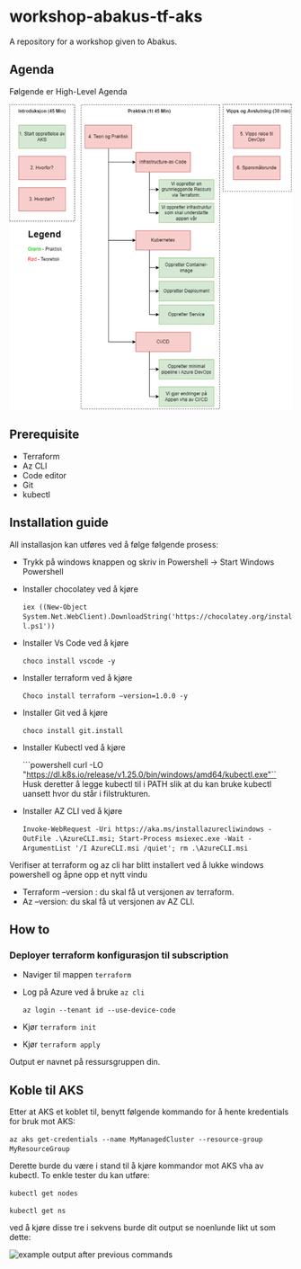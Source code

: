 # workshop-abakus-tf-aks

A repository for a workshop given to Abakus.

## Agenda

Følgende er High-Level Agenda

![Overview of agenda](overview_agenda.png)


## Prerequisite

* Terraform
* Az CLI
* Code editor
* Git
* kubectl

## Installation guide

All installasjon kan utføres ved å følge følgende prosess:

* Trykk på windows knappen og skriv in Powershell -> Start Windows Powershell
* Installer chocolatey ved å kjøre

  ```iex ((New-Object System.Net.WebClient).DownloadString('https://chocolatey.org/install.ps1'))```
* Installer Vs Code ved å kjøre

    ```choco install vscode -y```
* Installer terraform ved å kjøre

   ```Choco install terraform –version=1.0.0 -y```
* Installer Git ved å kjøre

   ```choco install git.install```

* Installer Kubectl ved å kjøre
  
  ```powershell curl -LO "https://dl.k8s.io/release/v1.25.0/bin/windows/amd64/kubectl.exe"``
   Husk deretter å legge kubectl til i PATH slik at du kan bruke kubectl uansett hvor du står i filstrukturen.

* Installer AZ CLI ved å kjøre

  ```Invoke-WebRequest -Uri https://aka.ms/installazurecliwindows -OutFile .\AzureCLI.msi; Start-Process msiexec.exe -Wait -ArgumentList '/I AzureCLI.msi /quiet'; rm .\AzureCLI.msi```

Verifiser at terraform og az cli har blitt installert ved å lukke windows powershell og åpne opp et nytt vindu

* Terraform –version : du skal få ut versjonen av terraform.
* Az –version: du skal få ut versjonen av AZ CLI.

## How to

### Deployer terraform konfigurasjon til subscription

* Naviger til mappen `terraform`
* Log på Azure ved å bruke `az cli`

   ```az login --tenant id --use-device-code```
* Kjør `terraform init`
* Kjør `terraform apply`

Output er navnet på ressursgruppen din.

## Koble til AKS

Etter at AKS et koblet til, benytt følgende kommando for å hente kredentials for bruk mot AKS:

```az aks get-credentials --name MyManagedCluster --resource-group MyResourceGroup```

Derette burde du være i stand til å kjøre kommandor mot AKS vha av kubectl. To enkle tester du kan utføre:

```kubectl get nodes```

```kubectl get ns```

ved å kjøre disse tre i sekvens burde dit output se noenlunde likt ut som dette:

![example output after previous commands](example_ouput_init_test.png)
